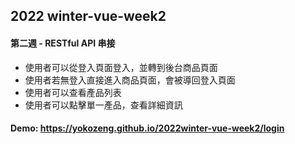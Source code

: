 ## 2022 winter-vue-week2
#### 第二週 - RESTful API 串接
- 使用者可以從登入頁面登入，並轉到後台商品頁面
- 使用者若無登入直接進入商品頁面，會被導回登入頁面
- 使用者可以查看產品列表
- 使用者可以點擊單一產品，查看詳細資訊

#### Demo: https://yokozeng.github.io/2022winter-vue-week2/login
